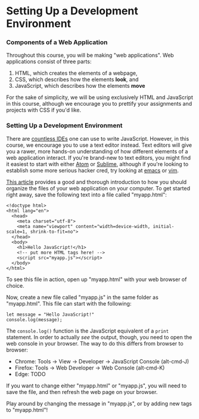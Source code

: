 # Setting Up a Development Environment

### Components of a Web Application

Throughout this course, you will be making "web applications".  Web
applications consist of three parts:

1. HTML, which creates the elements of a webpage,
2. CSS, which describes how the elements **look**, and
3. JavaScript, which describes how the elements **move**

For the sake of simplicity, we will be using exclusively HTML and JavaScript in
this course, although we encourage you to prettify your assignments and
projects with CSS if you'd like.


### Setting Up a Development Environment

There are [countless
IDEs](https://en.wikipedia.org/wiki/Comparison_of_integrated_development_environments#JavaScript)
one can use to write JavaScript.  However, in this course, we encourage you to
use a text editor instead.  Text editors will give you a rawer, more hands-on
understanding of how different elements of a web application interact.  If
you're brand-new to text editors, you might find it easiest to start with
either [Atom](https://atom.io/) or [Sublime](https://www.sublimetext.com/),
although if you're looking to establish some more serious hacker cred, try
looking at [emacs](https://www.gnu.org/software/emacs/) or
[vim](https://www.vim.org/).

[This
article](https://developer.mozilla.org/en-US/docs/Learn/Getting_started_with_the_web/Dealing_with_files)
provides a good and thorough introduction to how you should organize the files
of your web application on your computer.  To get started right away, save the
following text into a file called "myapp.html":

	<!doctype html>
	<html lang="en">
	  <head>
	    <meta charset="utf-8">
	    <meta name="viewport" content="width=device-width, initial-scale=1, shrink-to-fit=no">
	  </head>
	  <body>
	    <h1>Hello JavaScript!</h1>
	    <!-- put more HTML tags here! -->
	    <script src="myapp.js"></script>
	  </body>
	</html>

To see this file in action, open up "myapp.html" with your web browser of choice.

Now, create a new file called "myapp.js" in the same folder as "myapp.html".
This file can start with the following:

	let message = "Hello JavaScript!"
	console.log(message);

The `console.log()` function is the JavaScript equivalent of a `print`
statement.  In order to actually *see* the output, though, you need to open the
web console in your browser.  The way to do this differs from browser to
browser:

- Chrome: Tools -> View -> Developer -> JavaScript Console (alt-cmd-J)
- Firefox: Tools -> Web Developer -> Web Console (alt-cmd-K)
- Edge: TODO

If you want to change either "myapp.html" or "myapp.js", you will need to save
the file, and then refresh the web page on your browser.

Play around by changing the message in "myapp.js", or by adding new tags to
"myapp.html"!
